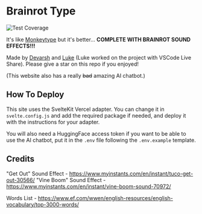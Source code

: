 # Brainrot Type

![Test Coverage](<https://img.shields.io/badge/test%20coverage-1000%25%20(there%20are%20no%20tests)-green>)

It's like [Monkeytype](https://monkeytype.com) but it's better... **COMPLETE WITH BRAINROT SOUND EFFECTS!!!**

Made by [Devarsh](https://devarsh.me) and [Luke](https://github.com/TheLMan5) (Luke worked on the project with VSCode Live Share). Please give a star on this repo if you enjoyed!

(This website also has a really ~~bad~~ amazing AI chatbot.)

## How To Deploy

This site uses the SvelteKit Vercel adapter. You can change it in `svelte.config.js` and add the required package if needed, and deploy it with the instructions for your adapter.

You will also need a HuggingFace access token if you want to be able to use the AI chatbot, put it in the `.env` file following the `.env.example` template.

## Credits

"Get Out" Sound Effect - https://www.myinstants.com/en/instant/tuco-get-out-30566/
"Vine Boom" Sound Effect - https://www.myinstants.com/en/instant/vine-boom-sound-70972/

Words List - https://www.ef.com/wwen/english-resources/english-vocabulary/top-3000-words/
